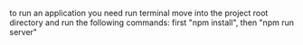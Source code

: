 to run an application you need run terminal move into the project root directory and run the following commands:
first "npm install", then "npm run server"